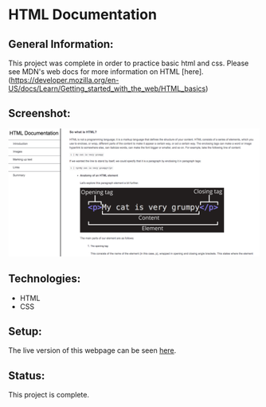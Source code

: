 # HTML Documentation

## General Information:
This project was complete in order to practice basic html and css. Please see MDN's web docs for more information on HTML [here].(https://developer.mozilla.org/en-US/docs/Learn/Getting_started_with_the_web/HTML_basics)
## Screenshot:
![HTML Documentation clone screenshot](documentation-screenshot.png)
## Technologies:
- HTML
- CSS

## Setup: 
The live version of this webpage can be seen [here](https://tpsst5.github.io/html_documentation_clone/).

## Status:
This project is complete.
